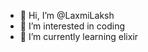 - 👋 Hi, I’m @LaxmiLaksh
- 👀 I’m interested in coding 
- 🌱 I’m currently learning elixir



<!---
LaxmiLaksh/LaxmiLaksh is a ✨ special ✨ repository because its `README.md` (this file) appears on your GitHub profile.
You can click the Preview link to take a look at your changes.
--->
